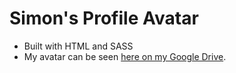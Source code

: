 # Simon's Profile Avatar

- Built with HTML and SASS
- My avatar can be seen [here on my Google Drive](https://drive.google.com/file/d/1F9HoCDXjd3hN0-IXLjOlHoS948TcygAo/view?usp=sharing).
